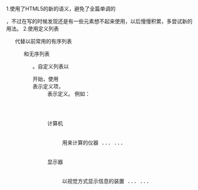1.使用了HTML5的新的语义，避免了全篇单调的<div>，不过在写的时候发现还是有一些元素想不起来使用，以后慢慢积累，多尝试新的用法。
2.使用定义列表<ul>代替以前常用的有序列表<ol>和无序列表<ul>。自定义列表以<dl>开始，使用<dt>表示定义项，<dd>表示定义。
例如：
<pre>
<dl>
   <dt>计算机</dt>
   <dd>用来计算的仪器 ... ...</dd>
   <dt>显示器</dt>
   <dd>以视觉方式显示信息的装置 ... ...</dd>
</dl>
</pre>
